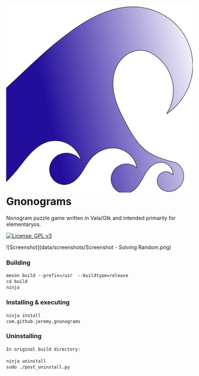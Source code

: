 # ![icon](data/icons/com.github.jeremypw.gnonograms.svg) Gnonograms
Nonogram puzzle game written in Vala/Gtk and intended primarily for elementaryos.

[![License: GPL v3](https://img.shields.io/badge/License-GPL%20v3-blue.svg)](http://www.gnu.org/licenses/gpl-3.0)

![Screenshot](data/screenshots/Screenshot - Solving Random.png)

### Building
```
meson build --prefix=/usr  --buildtype=release
cd build
ninja
```

### Installing & executing
```
ninja install
com.github.jeremy.gnonograms
```

### Uninstalling
```
In original build directory:

ninja uninstall
sudo ./post_uninstall.py
```
